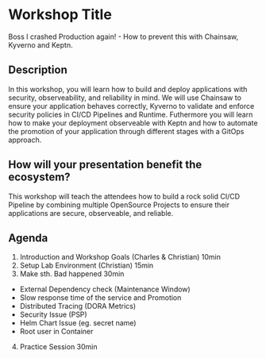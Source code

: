 # Workshop Title

Boss I crashed Production again! - How to prevent this with Chainsaw, Kyverno and Keptn.

## Description

In this workshop, you will learn how to build and deploy applications with security, observeability, and reliability in mind. We will use Chainsaw to ensure your application behaves correctly, Kyverno to validate and enforce security policies in CI/CD Pipelines and Runtime. Futhermore you will learn how to make your deployment observeable with Keptn and how to automate the promotion of your application through different stages with a GitOps approach.

## How will your presentation benefit the ecosystem? 

This workshop will teach the attendees how to build a rock solid CI/CD Pipeline by combining multiple OpenSource Projects to ensure their applications are secure, observeable, and reliable.

## Agenda

1. Introduction and Workshop Goals (Charles & Christian) 10min
2. Setup Lab Environment (Christian) 15min
3. Make sth. Bad happened 30min
  - External Dependency check (Maintenance Window)
  - Slow response time of the service and Promotion
  - Distributed Tracing (DORA Metrics)
  - Security Issue (PSP)
  - Helm Chart Issue (eg. secret name)
  - Root user in Container
4. Practice Session 30min
